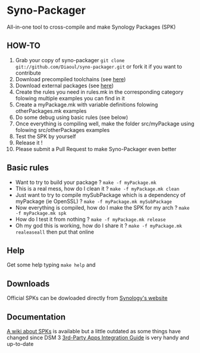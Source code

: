 Syno-Packager
=============

All-in-one tool to cross-compile and make Synology Packages (SPK)


HOW-TO
------
1. Grab your copy of syno-packager `git clone git://github.com/Diaoul/syno-packager.git` or fork it if you want to contribute
2. Download precompiled toolchains (see [here](/tree/master/ext/precompiled))
3. Download external packages (see [here](/tree/master/ext/packages))
4. Create the rules you need in rules.mk in the corresponding category folowing multiple examples you can find in it
5. Create a myPackage.mk with variable definitions folowing otherPackages.mk examples
6. Do some debug using basic rules (see below)
7. Once everything is compiling well, make the folder src/myPackage using folowing src/otherPackages examples
8. Test the SPK by yourself
9. Release it !
10. Please submit a Pull Request to make Syno-Packager even better


Basic rules
-----------
* Want to try to build your package ? `make -f myPackage.mk`
* This is a real mess, how do I clean it ? `make -f myPackage.mk clean`
* Just want to try to compile mySubPackage which is a dependency of myPackage (ie OpenSSL) ? `make -f myPackage.mk mySubPackage`
* Now everything is compiled, how do I make the SPK for my arch ? `make -f myPackage.mk spk`
* How do I test it from nothing ? `make -f myPackage.mk release`
* Oh my god this is working, how do I share it ? `make -f myPackage.mk realeaseall` then put that online


Help
----
Get some help typing `make help` and


Downloads
---------
Official SPKs can be dowloaded directly from [Synology's website](http://www.synology.com/support/download.php)


Documentation
-------------
[A wiki about SPKs](http://forum.synology.com/wiki/index.php/Synology_package_files) is available but a little outdated as some things have changed since DSM 3
[3rd-Party Apps Integration Guide](http://www.google.com/url?sa=t&source=web&cd=1&ved=0CBYQFjAA&url=http%3A%2F%2Fdownload.synology.com%2Fdownload%2Fds%2Fuserguide%2FSynology%2520NAS%2520Server%25203rd-Party%2520Apps%2520Integration%2520Guide.pdf&rct=j&q=synology%20pdf&ei=tYOlTfbaH4uEhQeZ4fXNCQ&usg=AFQjCNF1gASkfe_ze9oKlR3C-F58mnsuEA&sig2=USi8aVko-VKrA_F9UcB6zA&cad=rja) is very handy and up-to-date


